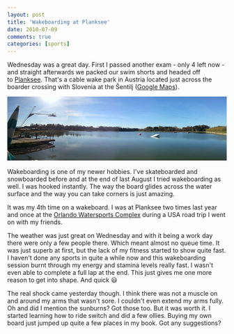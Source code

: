```yaml
---
layout: post
title: 'Wakeboarding at Planksee'
date: 2010-07-09
comments: true
categories: [sports]
---
```


Wednesday was a great day. First I passed another exam - only 4 left now - and straight afterwards we packed our swim shorts and headed off to [Planksee][]. That's a cable wake park in Austria located just across the boarder crossing with Slovenia at the Šentilj ([Google Maps][planksee-maps]).

![Wakeboarding at Planksee, Austria][img-planksee]

Wakeboarding is one of my newer hobbies. I've skateboarded and snowboarded before and at the end of last August I tried wakeboarding as well. I was hooked instantly. The way the board glides across the water surface and the way you can take corners is just amazing.

It was my 4th time on a wakeboard. I was at Planksee two times last year and once at the [Orlando Watersports Complex][ows] during a USA road trip I went on with my friends.

The weather was just great on Wednesday and with it being a work day there were only a few people there. Which meant almost no queue time. It was just superb at first, but the lack of my fitness started to show quite fast. I haven't done any sports in quite a while now and this wakeboarding session burnt through my energy and stamina levels really fast. I wasn't even able to complete a full lap at the end. This just gives me one more reason to get into shape. And quick :smiley:

The real shock came yesterday though. I think there was not a muscle on and around my arms that wasn't sore. I couldn't even extend my arms fully. Oh and did I mention the sunburns? Got those too. But it was worth it. I started learning how to ride switch and did a few ollies. Buying my own board just jumped up quite a few places in my book. Got any suggestions?

[img-planksee]: /images/planksee-wakepark.jpg 'Wakeboarding at Planksee, Austria'
[planksee]: https://www.wakepark-planksee.at/ 'Wakepark Planksee, Austria'
[planksee-maps]: https://goo.gl/maps/6Af17vmYLgS2 'Planksee, Austria - Google Maps'
[ows]: https://www.orlandowatersports.com/ 'Orlando Watersports Complex'
